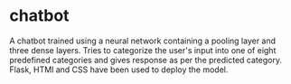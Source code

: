 # chatbot
A chatbot trained using a neural network containing a pooling layer and three dense layers. Tries to categorize the user's input into one of eight predefined categories and gives response as per the predicted category. Flask, HTMl and CSS have been used to deploy the model.
